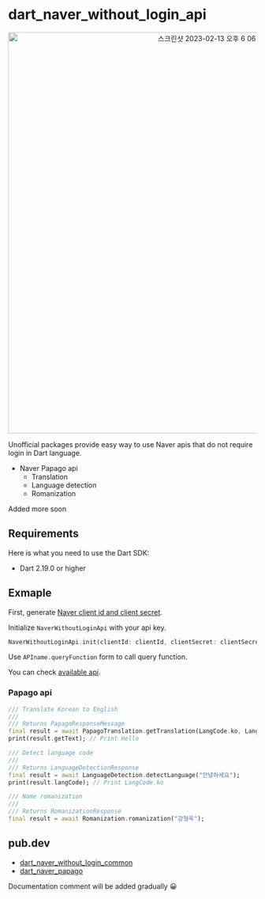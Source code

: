 # dart_naver_without_login_api
<p align="center">
<img width="811" alt="스크린샷 2023-02-13 오후 6 06 30" src="https://user-images.githubusercontent.com/76432686/218416118-ac60bfbf-264d-4fce-9277-209dfcd8ecaf.png">
</p>


Unofficial packages provide easy way to use Naver apis that do not require login in Dart language.

- Naver Papago api
    - Translation
    - Language detection
    - Romanization

Added more soon

## Requirements

Here is what you need to use the Dart SDK:

- Dart 2.19.0 or higher

## Exmaple

First, generate [Naver client id and client secret](https://developers.naver.com/main/).

Initialize `NaverWithoutLoginApi` with your api key.
```dart
NaverWithoutLoginApi.init(clientId: clientId, clientSecret: clientSecret)
```
Use `APIname.queryFunction` form to call query function.

You can check [available api](https://developers.naver.com/docs/common/openapiguide/).

### Papago api

```dart
/// Translate Korean to English
///
/// Returns PapagoResponseMessage
final result = await PapagoTranslation.getTranslation(LangCode.ko, LangCode.en, "안녕하세요");
print(result.getText); // Print Hello

/// Detect language code
///
/// Returns LanguageDetectionResponse
final result = await LanguageDetection.detectLanguage("안녕하세요");
print(result.langCode); // Print LangCode.ko

/// Name romanization
///
/// Returns RomanizationResponse
final result = await Romanization.romanization("강형욱");
```

## pub.dev
- [dart_naver_without_login_common](https://pub.dev/packages/dart_naver_without_login_common)
- [dart_naver_papago](https://pub.dev/packages/dart_naver_papago)

Documentation comment will be added gradually 😀
